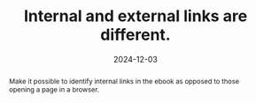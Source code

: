 ---
title: Internal and external links are different.
detail: Internal and external links are different.
abstract: Make it possible to identify internal links in the ebook as opposed to those opening a page in a browser.
categories:
  - Links
agrege: O4137-E045
opquast: 4 137
indiceebook: "45"
description: Rule 045
before: "044"
weight: "045"
after: "046"
actif: "1"
layout: rules
date: 2024-12-03
tags:
  - Usability
  - Trust
  - Affordance
objectif:
  - Facilitate repeating external links
  - Notify if we're going to leave the current page or read app
Meo:
  - "As the case happens, add “external link” information&nbsp;: in the link label and / or; via a CSS icon associated with the external link."
Controle:
  - "On each page containing hyperlinks, make sure that internal and external links are differenced by means of a text mention or an icoene. "
epubcheck: null
ace: null
humancheck: true
ReadiumGoToolkit: null
Source:
  - Opquast
Referentiel:
  - ""
steps:
  - Design
  - Development
  - Crafting
---